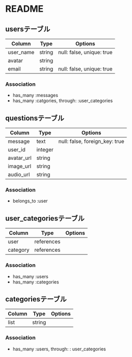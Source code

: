# README

## usersテーブル

|Column|Type|Options|
|------|----|-------|
|user_name|string|null: false, unique: true|
|avatar|string|
|email|string|null: false, unique: true|

### Association
- has_many :messages
- has_many :catgories, through: :user_categories


## questionsテーブル

|Column|Type|Options|
|------|----|-------|
|message|text|null: false, foreign_key: true|
|user_id|integer|
|avatar_url|string|
|image_url|string|
|audio_url|string|

### Association
- belongs_to :user


## user_categoriesテーブル

|Column|Type|Options|
|------|----|-------|
|user|references|
|category|references|

### Association
- has_many :users
- has_many :categories


## categoriesテーブル

|Column|Type|Options|
|------|----|-------|
|list|string|

### Association
- has_many :users, through: : user_categories


